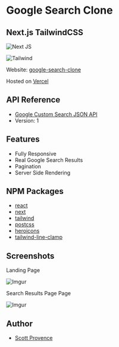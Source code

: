 # Google Search Clone

## Next.js TailwindCSS

![Next JS](https://img.shields.io/badge/Next-black?style=flat&logo=next.js&logoColor=white)

![Tailwind](https://img.shields.io/badge/Tailwind_CSS-38B2AC?style=flat&logo=tailwind-css&logoColor=white)

Website: [google-search-clone](https://google-search-clone-gamma.vercel.app/)

Hosted on [Vercel](https://vercel.com)

## API Reference

- [Google Custom Search JSON API](https://developers.google.com/custom-search/v1/overview)
- Version: 1

## Features

- Fully Responsive
- Real Google Search Results
- Pagination
- Server Side Rendering

## NPM Packages

- [react](https://reactjs.org/)
- [next](https://nextjs.org/)
- [tailwind](https://tailwindcss.com/)
- [postcss](https://postcss.org/)
- [heroicons](https://heroicons.com/)
- [tailwind-line-clamp](https://github.com/tailwindlabs/tailwindcss-line-clamp)

## Screenshots

Landing Page

![Imgur](https://i.imgur.com/KM7G08z.png)

Search Results Page Page

![Imgur](https://i.imgur.com/mMLfqpd.png)

## Author

- [Scott Provence](https://www.github.com/scopro220)
